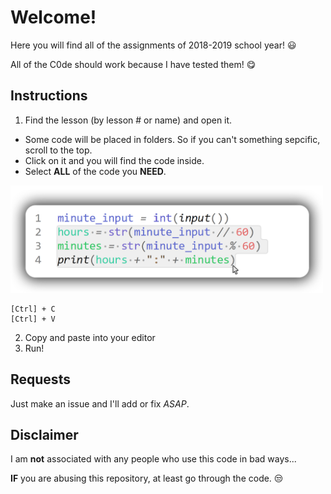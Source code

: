# Welcome!
Here you will find all of the assignments of 2018-2019 school year! :smiley:

All of the C0de should work because I have tested them! :yum:	

## Instructions
1. Find the lesson (by lesson # or name) and open it.
  - Some code will be placed in folders. So if you can't something sepcific, scroll to the top.
  - Click on it and you will find the code inside.
  - Select **ALL** of the code you **NEED**.
<img src="images/Github-Copy.png" width="500">

```
[Ctrl] + C
[Ctrl] + V
```
2. Copy and paste into your editor
3. Run!

## Requests
Just make an issue and I'll add or fix _ASAP_.

## Disclaimer
I am __not__ associated with any people who use this code in bad ways... 

__IF__ you are abusing this repository, at least go through the code. :unamused:

